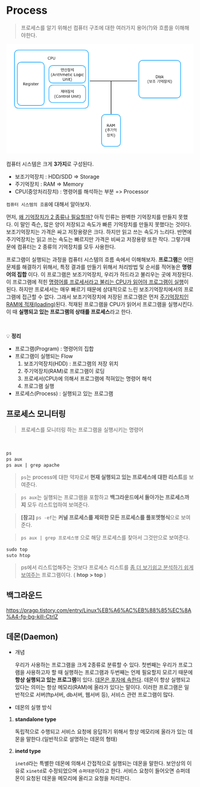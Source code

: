 # Process

> 프로세스를 알기 위해선 컴퓨터 구조에 대한 여러가지 용어(?)와 흐름을 이해해야한다.

![computer_structure](./images/computer_structure.PNG)

컴퓨터 시스템은 크게 **3가지**로 구성된다.

-   보조기억장치 : HDD/SDD => Storage
-   주기억장치 : RAM => Memory
-   CPU(중앙처리장치) : 명령어를 해석하는 부분 => Processor

`컴퓨터 시스템의 흐름`에 대해서 알아보자.

먼저, <u>왜 기억장치가 2 종류나 필요할까?</u> 아직 인류는 완벽한 기억장치를 만들지 못했다. 이 말인 즉슨, 많은 양이 저장되고 속도가 빠른 기억장치를 만들지 못했다는 것이다. 보조기억장치는 가격은 싸고 저장용량은 크다. 하지만 읽고 쓰는 속도가 느리다. 반면에 주기억장치는 읽고 쓰는 속도는 빠르지만 가격은 비싸고 저장용량 또한 작다. 그렇기때문에 컴퓨터는 2 종류의 기억장치를 모두 사용한다.

프로그램이 실행되는 과정을 컴퓨터 시스템의 흐름 속에서 이해해보자. **프로그램**은 어떤 문제를 해결하기 위해서, 특정 결과를 만들기 위해서 처리방법 및 순서를 적어놓은 **명령어의 집합** 이다. 이 프로그램은 보조기억장치, 우리가 하드라고 불리우는 곳에 저장된다. 이 프로그램에 적힌 <u>명령어를 프로세서라고 불리는 CPU가 읽어야 프로그램이 실행</u>이 된다. 하지만 프로세서는 매우 빠르기 때문에 상대적으로 느린 보조기억장치에서의 프로그램에 접근할 수 없다. 그래서 보조기억장치에 저장된 프로그램은 먼저 <u>주기억장치인 RAM에 적재(loading)</u>된다. 적재된 프로그램을 CPU가 읽어서 프로그램을 실행시킨다. 이 때 **실행되고 있는 프로그램의 상태를 프로세스**라고 한다.

<br/>

💡 **정리**

-   프로그램(Program) : 명령어의 집합
-   프로그램이 실행되는 Flow
    1. 보조기억장치(HDD) : 프로그램의 저장 위치
    2. 주기억장치(RAM)로 프로그램이 로딩
    3. 프로세서(CPU)에 의해서 프로그램에 적혀있는 명령어 해석
    4. 프로그램 실행
-   프로세스(Process) : 실행되고 있는 프로그램

## 프로세스 모니터링

> 프로세스를 모니터링 하는 프로그램을 실행시키는 명령어

<br/>

```
ps
ps aux
ps aux | grep apache
```

> `ps`는 process에 대한 약자로서 **현재 실행되고 있는 프로세스에 대한 리스트**를 보여준다.

> `ps aux`는 실행되는 프로그램을 포함하고 **백그라운드에서 돌아가는 프로세스까지** 모두 리스트업하여 보여준다.

> **[참고]** `ps -ef`는 **커널 프로세스를 제외한 모든 프로세스를 풀포멧형식**으로 보여준다.

> `ps aux | grep 프로세스명` 으로 해당 프로세스를 찾아서 그것만으로 보여준다.

```
sudo top
suto htop
```

> ps에서 리스트업해주는 것보다 프로세스 리스트를 <u>좀 더 보기쉽고 분석하기 쉽게 보여주는</u> 프로그램이다. ( **htop > top** )

## 백그라운드

https://pragp.tistory.com/entry/Linux%EB%A6%AC%EB%88%85%EC%8A%A4-fg-bg-kill-CtrlZ

## 데몬(Daemon)

-   개념

    우리가 사용하는 프로그램을 크게 2종류로 분류할 수 있다. 첫번째는 우리가 프로그램을 사용하고자 할 때 실행하는 프로그램과 두번째는 언제 필요할지 모르기 때문에 **항상 실행되고 있는 프로그램**이 있다. <u>데몬은 후자에 속한다</u>. 데몬이 항상 실행되고 있다는 의미는 항상 메모리(RAM)에 올라가 있다는 말이다. 이러한 프로그램은 일반적으로 서버(ftp서버, db서버, 웹서버 등), 서비스 관련 프로그램이 많다.

-   데몬의 실행 방식

1. **standalone type**

    독립적으로 수행되고 서비스 요청에 응답하기 위해서 항상 메모리에 올라가 있는 데몬을 말한다.(일반적으로 설명하는 데몬의 형태)

2. **inetd type**

    `inetd`라는 특별한 데몬에 의해서 간접적으로 실행되는 데몬을 말한다. 보안상의 이유로 `xinetd`로 수정되었으며 `슈퍼데몬`이라고 한다. 서비스 요청이 들어오면 슈퍼데몬이 요청된 데몬을 메모리에 올리고 요청을 처리한다.
